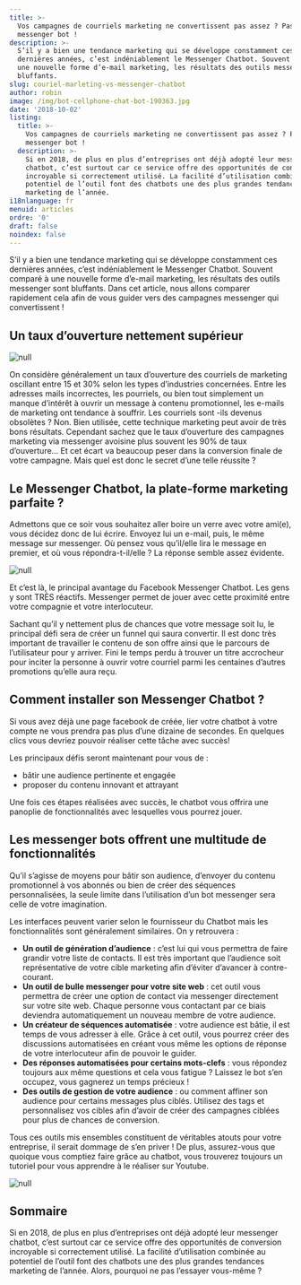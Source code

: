 ```yaml
---
title: >-
  Vos campagnes de courriels marketing ne convertissent pas assez ? Passez au
  messenger bot !
description: >-
  S’il y a bien une tendance marketing qui se développe constamment ces
  dernières années, c’est indéniablement le Messenger Chatbot. Souvent comparé à
  une nouvelle forme d’e-mail marketing, les résultats des outils messenger sont
  bluffants.
slug: couriel-marleting-vs-messenger-chatbot
author: robin
image: /img/bot-cellphone-chat-bot-190363.jpg
date: '2018-10-02'
listing:
  title: >-
    Vos campagnes de courriels marketing ne convertissent pas assez ? Passez au
    messenger bot !
  description: >-
    Si en 2018, de plus en plus d’entreprises ont déjà adopté leur messenger
    chatbot, c’est surtout car ce service offre des opportunités de conversion
    incroyable si correctement utilisé. La facilité d’utilisation combinée au
    potentiel de l’outil font des chatbots une des plus grandes tendances
    marketing de l’année.
i18nlanguage: fr
menuid: articles
ordre: '0'
draft: false
noindex: false
---
```

S’il y a bien une tendance marketing qui se développe constamment ces dernières années, c’est indéniablement le Messenger Chatbot. Souvent comparé à une nouvelle forme d’e-mail marketing, les résultats des outils messenger sont bluffants. Dans cet article, nous allons comparer rapidement cela afin de vous guider vers des campagnes messenger qui convertissent !

## Un taux d’ouverture nettement supérieur

![null](/img/open-mail.jpg)

On considère généralement un taux d’ouverture des courriels de marketing oscillant entre 15 et 30% selon les types d’industries concernées. Entre les adresses mails incorrectes, les pourriels, ou bien tout simplement un manque d’intérêt à ouvrir un message à contenu promotionnel, les e-mails de marketing ont tendance à souffrir. Les courriels sont -ils devenus obsolètes ? Non. Bien utilisée, cette technique marketing peut avoir de très bons résultats. Cependant sachez que le taux d’ouverture des campagnes marketing via messenger avoisine plus souvent les 90% de taux d’ouverture… Et cet écart va beaucoup peser dans la conversion finale de votre campagne. Mais quel est donc le secret d’une telle réussite ?

## Le Messenger Chatbot, la plate-forme marketing parfaite ?

Admettons que ce soir vous souhaitez aller boire un verre avec votre ami(e), vous décidez donc de lui écrire. Envoyez lui un e-mail, puis, le même message sur messenger. Où pensez vous qu’il/elle lira le message en premier, et où vous répondra-t-il/elle ? La réponse semble assez évidente.

![null](/img/bot-cellphone-chat-bot-190363.jpg)

Et c’est là, le principal avantage du Facebook Messenger Chatbot. Les gens y sont TRÈS réactifs. Messenger permet de jouer avec cette proximité entre votre compagnie et votre interlocuteur. 

Sachant qu’il y nettement plus de chances que votre message soit lu, le principal défi sera de créer un funnel qui saura convertir. Il est donc très important de travailler le contenu de son offre ainsi que le parcours de l’utilisateur pour y arriver. Fini le temps perdu à trouver un titre accrocheur pour inciter la personne à ouvrir votre courriel parmi les centaines d’autres promotions qu’elle aura reçu.

## Comment installer son Messenger Chatbot ?

Si vous avez déjà une page facebook de créée, lier votre chatbot à votre compte ne vous prendra pas plus d’une dizaine de secondes. En quelques clics vous devriez pouvoir réaliser cette tâche avec succès!

Les principaux défis seront maintenant pour vous de :

* bâtir une audience pertinente et engagée
* proposer du contenu innovant et attrayant

Une fois ces étapes réalisées avec succès, le chatbot vous offrira une panoplie de fonctionnalités avec lesquelles vous pourrez jouer.

## Les messenger bots offrent une multitude de fonctionnalités

Qu’il s’agisse de moyens pour bâtir son audience, d’envoyer du contenu promotionnel à vos abonnés ou bien de créer des séquences personnalisées, la seule limite dans l’utilisation d’un bot messenger sera celle de votre imagination.

Les interfaces peuvent varier selon le fournisseur du Chatbot mais les fonctionnalités sont généralement similaires. On y retrouvera :

* **Un outil de génération d’audience** : c’est lui qui vous permettra de faire grandir votre liste de contacts. Il est très important que l’audience soit représentative de votre cible marketing afin d’éviter d’avancer à contre-courant. 
* **Un outil de bulle messenger pour votre site web** : cet outil vous permettra de créer une option de contact via messenger directement sur votre site web. Chaque personne vous contactant par ce biais deviendra automatiquement un nouveau membre de votre audience.
* **Un créateur de séquences automatisée** : votre audience est bâtie, il est temps de vous adresser à elle. Grâce à cet outil, vous pourrez créer des discussions automatisées en créant vous même les options de réponse de votre interlocuteur afin de pouvoir le guider.
* **Des réponses automatisées pour certains mots-clefs** : vous répondez toujours aux même questions et cela vous fatigue ? Laissez le bot s’en occupez, vous gagnerez un temps précieux !
* **Des outils de gestion de votre audience** : ou comment affiner son audience pour certains messages plus ciblés. Utilisez des tags et personnalisez vos cibles afin d’avoir de créer des campagnes ciblées pour plus de chances de conversion.

Tous ces outils mis ensembles constituent de véritables atouts pour votre entreprise, il serait dommage de s’en priver ! De plus, assurez-vous que quoique vous comptiez faire grâce au chatbot, vous trouverez toujours un tutoriel pour vous apprendre à le réaliser sur Youtube. 

![null](/img/chatbots-everywhere.png)

## Sommaire

Si en 2018, de plus en plus d’entreprises ont déjà adopté leur messenger chatbot, c’est surtout car ce service offre des opportunités de conversion incroyable si correctement utilisé. La facilité d’utilisation combinée au potentiel de l’outil font des chatbots une des plus grandes tendances marketing de l’année. Alors, pourquoi ne pas l’essayer vous-même ?
